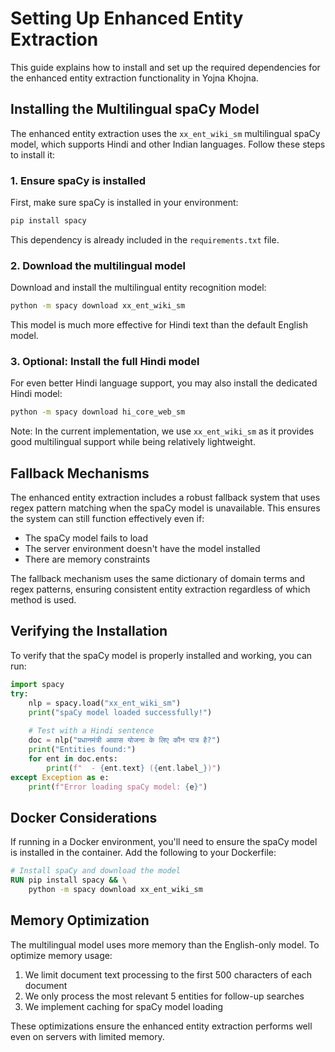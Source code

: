 # Setting Up Enhanced Entity Extraction

This guide explains how to install and set up the required dependencies for the enhanced entity extraction functionality in Yojna Khojna.

## Installing the Multilingual spaCy Model

The enhanced entity extraction uses the `xx_ent_wiki_sm` multilingual spaCy model, which supports Hindi and other Indian languages. Follow these steps to install it:

### 1. Ensure spaCy is installed

First, make sure spaCy is installed in your environment:

```bash
pip install spacy
```

This dependency is already included in the `requirements.txt` file.

### 2. Download the multilingual model

Download and install the multilingual entity recognition model:

```bash
python -m spacy download xx_ent_wiki_sm
```

This model is much more effective for Hindi text than the default English model.

### 3. Optional: Install the full Hindi model

For even better Hindi language support, you may also install the dedicated Hindi model:

```bash
python -m spacy download hi_core_web_sm
```

Note: In the current implementation, we use `xx_ent_wiki_sm` as it provides good multilingual support while being relatively lightweight.

## Fallback Mechanisms

The enhanced entity extraction includes a robust fallback system that uses regex pattern matching when the spaCy model is unavailable. This ensures the system can still function effectively even if:

- The spaCy model fails to load
- The server environment doesn't have the model installed
- There are memory constraints

The fallback mechanism uses the same dictionary of domain terms and regex patterns, ensuring consistent entity extraction regardless of which method is used.

## Verifying the Installation

To verify that the spaCy model is properly installed and working, you can run:

```python
import spacy
try:
    nlp = spacy.load("xx_ent_wiki_sm")
    print("spaCy model loaded successfully!")
    
    # Test with a Hindi sentence
    doc = nlp("प्रधानमंत्री आवास योजना के लिए कौन पात्र है?")
    print("Entities found:")
    for ent in doc.ents:
        print(f"  - {ent.text} ({ent.label_})")
except Exception as e:
    print(f"Error loading spaCy model: {e}")
```

## Docker Considerations

If running in a Docker environment, you'll need to ensure the spaCy model is installed in the container. Add the following to your Dockerfile:

```dockerfile
# Install spaCy and download the model
RUN pip install spacy && \
    python -m spacy download xx_ent_wiki_sm
```

## Memory Optimization

The multilingual model uses more memory than the English-only model. To optimize memory usage:

1. We limit document text processing to the first 500 characters of each document
2. We only process the most relevant 5 entities for follow-up searches
3. We implement caching for spaCy model loading

These optimizations ensure the enhanced entity extraction performs well even on servers with limited memory. 